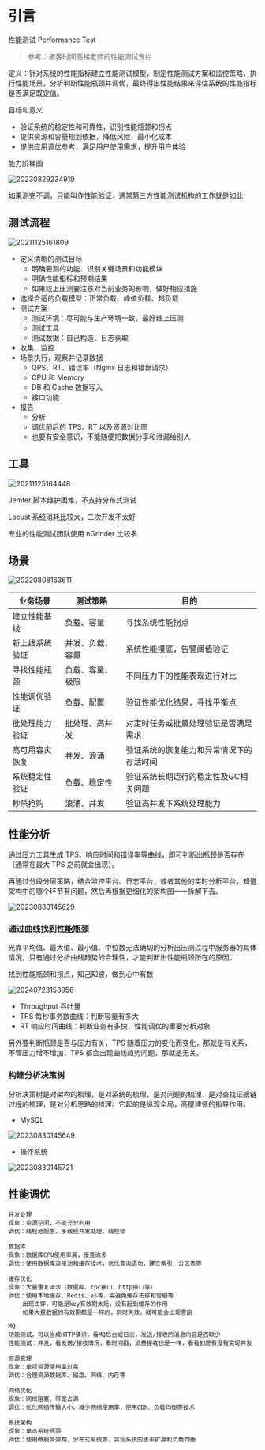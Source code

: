 # 引言

性能测试 Performance Test

> 参考：极客时间高楼老师的性能测试专栏

定义：针对系统的性能指标建立性能测试模型，制定性能测试方案和监控策略，执行性能场景，分析判断性能瓶颈并调优，最终得出性能结果来评估系统的性能指标是否满足既定值。

目标和意义

- 验证系统的稳定性和可靠性，识别性能瓶颈和拐点
- 提供资源和容量规划依据，降低风险，最小化成本
- 提供应用调优参考，满足用户使用需求，提升用户体验

能力阶梯图

![20230829234919](https://image.zuoright.com/20230829234919.png)

如果测完不调，只能叫作性能验证，通常第三方性能测试机构的工作就是如此

## 测试流程

![20211125161809](http://image.zuoright.com/20211125161809.png)

- 定义清晰的测试目标
    - 明确要测的功能、识别关键场景和功能模块
    - 明确性能指标和预期结果
    - 如果线上压测要注意对当前业务的影响，做好相应措施
- 选择合适的负载模型：正常负载、峰值负载、超负载
- 测试方案
    - 测试环境：尽可能与生产环境一致，最好线上压测
    - 测试工具
    - 测试数据：自己构造、日志获取
- 收集、监控
- 场景执行，观察并记录数据
    - QPS、RT、错误率（Nginx 日志和错误请求）
    - CPU 和 Memory
    - DB 和 Cache 数据写入
    - 接口功能
- 报告
    - 分析
    - 调优前后的 TPS、RT 以及资源对比图
    - 也要有安全意识，不能随便把数据分享和泄漏给别人

## 工具

![20211125164448](http://image.zuoright.com/20211125164448.png)

Jemter 脚本维护困难，不支持分布式测试

Locust 系统消耗比较大，二次开发不太好

专业的性能测试团队使用 nGrinder 比较多

## 场景

![20220808163611](http://image.zuoright.com/20220808163611.png)

| 业务场景        | 测试策略         | 目的                         |
|-----------------|------------------|-----------------------|
| 建立性能基线    | 负载、容量       | 寻找系统性能拐点           |
| 新上线系统验证  | 并发、负载、容量 | 系统性能摸底，告警阈值验证     |
| 寻找性能瓶颈    | 负载、容量、极限 | 不同压力下的性能表现进行对比      |
| 性能调优验证    | 负载、配置       | 验证性能优化结果，寻找平衡点      |
| 批处理能力验证  | 批处理、高并发   | 对定时任务或批量处理验证是否满足需求 |
| 高可用容灾恢复  | 并发、浪涌       | 验证系统的恢复能力和异常情况下的存活时间 |
| 系统稳定性验证  | 负载、稳定性     | 验证系统长期运行的稳定性及GC相关问题 |
| 秒杀抢购       | 浪涌、并发       | 验证高并发下系统处理能力          |

## 性能分析

通过压力工具生成 TPS、响应时间和错误率等曲线，即可判断出瓶颈是否存在（通常在最大 TPS 之前就会出现）。

再通过分段分层策略，结合监控平台、日志平台，或者其他的实时分析平台，知道架构中的哪个环节有问题，然后再根据更细化的架构图一一拆解下去。

![20230830145629](https://image.zuoright.com/20230830145629.png)

### 通过曲线找到性能瓶颈

光靠平均值、最大值、最小值、中位数无法确切的分析出压测过程中服务器的具体情况，只有通过分析曲线趋势的合理性，才能判断出性能瓶颈所在的原因。

找到性能瓶颈和拐点，知己知彼，做到心中有数

![20240723153956](https://image.zuoright.com/20240723153956.png)

- Throughput 吞吐量
- TPS 每秒事务数曲线：判断容量有多大
- RT 响应时间曲线：判断业务有多快，性能调优的重要分析对象

另外要判断瓶颈是否与压力有关，TPS 随着压力的变化而变化，那就是有关系，不管压力增不增加，TPS 都会出现曲线趋势问题，那就是无关。

### 构建分析决策树

分析决策树是对架构的梳理，是对系统的梳理，是对问题的梳理，是对查找证据链过程的梳理，是对分析思路的梳理。它起的是纵观全局，高屋建瓴的指导作用。

- MySQL

![20230830145649](https://image.zuoright.com/20230830145649.png)

- 操作系统

![20230830145721](https://image.zuoright.com/20230830145721.png)

## 性能调优

```text
并发处理
现象：资源空闲，不能充分利用
调优：线程池配置、多线程并发处理、线程锁

数据库
现象：数据库CPU使用率高，慢查询多
调优：使用数据库连接池和缓存技术，优化查询语句，建立索引，分区表等

缓存优化
现象：大量重复请求（数据库、rpc接口、http接口等）
调优：使用本地缓存、Redis、es等，需避免缓存击穿和雪崩等
    出现击穿，可能是key有效期太短，没有起到缓存的作用
    如果大量数据的有效期都是一样的，同时失效，就可能会出现雪崩

MQ
功能测试，可以当成HTTP请求，看MQ后台或日志，发送/接收的消息内容是否缺少
性能测试：并发，看发送/接收情况，看时间戳，消费接收也是一样，看看到底有没有实现并发

资源管理
现象：单项资源使用率过高
调优：合理资源数据库、磁盘、网络、内存等

网络优化
现象：网络阻塞、带宽占满
调优：优化网络传输大小，减少网络使用率，使用CDN、负载均衡等技术

系统架构
现象：单点系统瓶颈
调优：使用微服务架构、分布式系统等，实现系统的水平扩展和负载均衡
```
